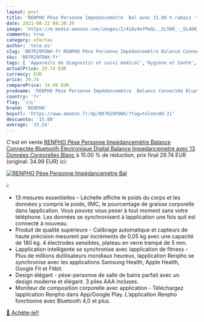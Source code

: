 ```yaml
---
layout: post
title: 'RENPHO Pèse Personne Impédancemètre  Bal avec 15.00 % rabais '
date: 2021-08-22 08:30:39
image: 'https://m.media-amazon.com/images/I/41Av4eYPwGL._SL500_._SL400_.jpg'
comments: true
category: ofertas
author: 'tole.es'
slug: 'B07R29FDWX-fr RENPHO Pèse Personne Impédancemètre Balance Connectée...'
sku: 'B07R29FDWX-fr'
tags: [ 'Appareils de diagnostic et suivi médical','Hygiène et Santé','Impédancemètres','Matériel et fournitures médicales','renpho', ]
actualPrice: 29.74 EUR
currency: EUR
price: 29.74
comparePrice: 34.99 EUR
prodname: 'RENPHO Pèse Personne Impédancemètre  Balance Connectée Bluetooth Électronique Digital Balance  Impedancemetre avec 13 Données Corporelles  Blanc'
country: 'fr'
flag: '🇫🇷'
brand: 'RENPHO'
buyurl: 'https://www.amazon.fr/dp/B07R29FDWX/?tag=tolees0d-21'
descuento: '15.00'
average: '33.24'
---
```


C'est en vente [RENPHO Pèse Personne Impédancemètre  Balance Connectée Bluetooth Électronique Digital Balance  Impedancemetre avec 13 Données Corporelles  Blanc](https://www.amazon.fr/dp/B07R29FDWX/?tag=tolees0d-21)  à  15.00 % de réduction, prix final  29.74 EUR (original: 34.99 EUR) ici:

[![RENPHO Pèse Personne Impédancemètre  Bal](https://m.media-amazon.com/images/I/41Av4eYPwGL._SL500_._SL400_.jpg)](https://www.amazon.fr/dp/B07R29FDWX/?tag=tolees0d-21)

ℹ️:

- 13 mesures essentielles – Léchelle affiche le poids du corps et les données y compris le poids, lIMC, le pourcentage de graisse corporelle dans lapplication. Vous pouvez vous peser à tout moment sans votre téléphone. Les données se synchronisent à lapplication une fois quil est connecté à nouveau.
- Produit de qualité supérieure - Calibrage automatique et capteurs de haute précision mesurent par incréments de 0,05 kg avec une capacité de 180 kg. 4 électrodes sensibles, plateau en verre trempé de 5 mm.
- Lapplication intelligente se synchronise avec lapplication de fitness - Plus de millions dutilisateurs mondiaux heureux, lapplication Renpho se synchronise avec les applications Samsung Health, Apple Health, Google Fit et Fitbit.
- Design élégant - pèse-personne de salle de bains parfait avec un design moderne et élégant. 3 piles AAA incluses.
- Moniteur de composition corporelle avec application - Téléchargez lapplication Renpho dans App/Google Play. L’application Renpho fonctionne avec Bluetooth 4,0 et plus.

[🛒 Achète-le!!](https://www.amazon.fr/dp/B07R29FDWX/?tag=tolees0d-21)
